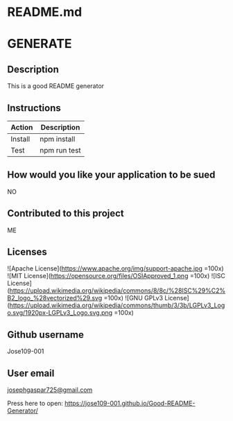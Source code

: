# README.md
# GENERATE

## Description
This is a good README generator

## Instructions
|Action|Description
|-|-|
|Install|npm install
|Test|npm run test

## How would you like your application to be sued
NO

## Contributed to this project
ME

## Licenses
![Apache License](https://www.apache.org/img/support-apache.jpg =100x)
![MIT License](https://opensource.org/files/OSIApproved_1.png =100x)
![ISC License](https://upload.wikimedia.org/wikipedia/commons/8/8c/%28ISC%29%C2%B2_logo_%28vectorized%29.svg =100x)
![GNU GPLv3 License](https://upload.wikimedia.org/wikipedia/commons/thumb/3/3b/LGPLv3_Logo.svg/1920px-LGPLv3_Logo.svg.png =100x)

## Github username
Jose109-001

## User email
josephgaspar725@gmail.com


Press here to open: https://jose109-001.github.io/Good-README-Generator/

